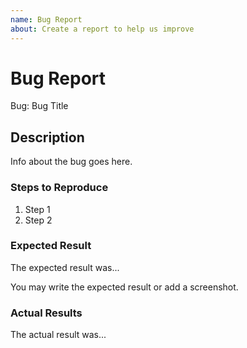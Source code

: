 ```yaml
---
name: Bug Report
about: Create a report to help us improve
---
```


<!-- Issue title should mirror the Epic Title. -->

# Bug Report

Bug: Bug Title

## Description

Info about the bug goes here.

### Steps to Reproduce

1. Step 1
2. Step 2

### Expected Result

The expected result was...

You may write the expected result or add a screenshot.

### Actual Results

The actual result was...
